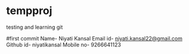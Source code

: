 # tempproj
testing and learning git

#first commit
Name- Niyati Kansal
Email id- niyati.kansal22@gmail.com
Github id- niyatikansal
Mobile no- 9266641123
